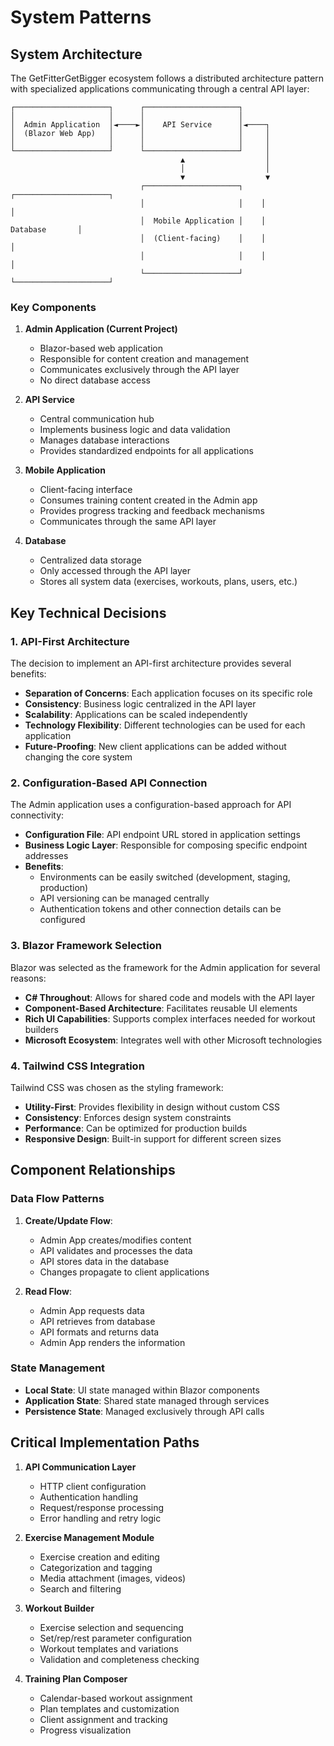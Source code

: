# System Patterns

## System Architecture

The GetFitterGetBigger ecosystem follows a distributed architecture pattern with specialized applications communicating through a central API layer:

```
┌─────────────────────┐      ┌─────────────────────┐
│                     │      │                     │
│  Admin Application  │◄────►│    API Service      │◄────┐
│  (Blazor Web App)   │      │                     │     │
│                     │      │                     │     │
└─────────────────────┘      └─────────────────────┘     │
                                      ▲                  │
                                      │                  │
                                      ▼                  ▼
                             ┌─────────────────────┐    ┌─────────────────────┐
                             │                     │    │                     │
                             │  Mobile Application │    │      Database       │
                             │  (Client-facing)    │    │                     │
                             │                     │    │                     │
                             └─────────────────────┘    └─────────────────────┘
```

### Key Components

1. **Admin Application (Current Project)**
   - Blazor-based web application
   - Responsible for content creation and management
   - Communicates exclusively through the API layer
   - No direct database access

2. **API Service**
   - Central communication hub
   - Implements business logic and data validation
   - Manages database interactions
   - Provides standardized endpoints for all applications

3. **Mobile Application**
   - Client-facing interface
   - Consumes training content created in the Admin app
   - Provides progress tracking and feedback mechanisms
   - Communicates through the same API layer

4. **Database**
   - Centralized data storage
   - Only accessed through the API layer
   - Stores all system data (exercises, workouts, plans, users, etc.)

## Key Technical Decisions

### 1. API-First Architecture

The decision to implement an API-first architecture provides several benefits:

- **Separation of Concerns**: Each application focuses on its specific role
- **Consistency**: Business logic centralized in the API layer
- **Scalability**: Applications can be scaled independently
- **Technology Flexibility**: Different technologies can be used for each application
- **Future-Proofing**: New client applications can be added without changing the core system

### 2. Configuration-Based API Connection

The Admin application uses a configuration-based approach for API connectivity:

- **Configuration File**: API endpoint URL stored in application settings
- **Business Logic Layer**: Responsible for composing specific endpoint addresses
- **Benefits**: 
  - Environments can be easily switched (development, staging, production)
  - API versioning can be managed centrally
  - Authentication tokens and other connection details can be configured

### 3. Blazor Framework Selection

Blazor was selected as the framework for the Admin application for several reasons:

- **C# Throughout**: Allows for shared code and models with the API layer
- **Component-Based Architecture**: Facilitates reusable UI elements
- **Rich UI Capabilities**: Supports complex interfaces needed for workout builders
- **Microsoft Ecosystem**: Integrates well with other Microsoft technologies

### 4. Tailwind CSS Integration

Tailwind CSS was chosen as the styling framework:

- **Utility-First**: Provides flexibility in design without custom CSS
- **Consistency**: Enforces design system constraints
- **Performance**: Can be optimized for production builds
- **Responsive Design**: Built-in support for different screen sizes

## Component Relationships

### Data Flow Patterns

1. **Create/Update Flow**:
   - Admin App creates/modifies content
   - API validates and processes the data
   - API stores data in the database
   - Changes propagate to client applications

2. **Read Flow**:
   - Admin App requests data
   - API retrieves from database
   - API formats and returns data
   - Admin App renders the information

### State Management

- **Local State**: UI state managed within Blazor components
- **Application State**: Shared state managed through services
- **Persistence State**: Managed exclusively through API calls

## Critical Implementation Paths

1. **API Communication Layer**
   - HTTP client configuration
   - Authentication handling
   - Request/response processing
   - Error handling and retry logic

2. **Exercise Management Module**
   - Exercise creation and editing
   - Categorization and tagging
   - Media attachment (images, videos)
   - Search and filtering

3. **Workout Builder**
   - Exercise selection and sequencing
   - Set/rep/rest parameter configuration
   - Workout templates and variations
   - Validation and completeness checking

4. **Training Plan Composer**
   - Calendar-based workout assignment
   - Plan templates and customization
   - Client assignment and tracking
   - Progress visualization
